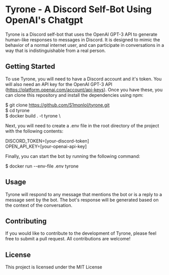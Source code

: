 # Tyrone - A Discord Self-Bot Using OpenAI's Chatgpt 

Tyrone is a Discord self-bot that uses the OpenAI GPT-3 API to generate human-like responses to messages in Discord. It is designed to mimic the behavior of a normal internet user, and can participate in conversations in a way that is indistinguishable from a real person.

## Getting Started

To use Tyrone, you will need to have a Discord account and it's token. You will also need an API key for the OpenAI GPT-3 API (https://platform.openai.com/account/api-keys). Once you have these, you can clone this repository and install the dependencies using npm:

$ git clone https://github.com/S1monlol/tyrone.git \
$ cd tyrone \
$ docker build . -t tyrone \

Next, you will need to create a .env file in the root directory of the project with the following contents:

DISCORD_TOKEN=[your-discord-token] \
OPEN_API_KEY=[your-openai-api-key]

Finally, you can start the bot by running the following command:

$ docker run --env-file .env tyrone 


## Usage

Tyrone will respond to any message that mentions the bot or is a reply to a message sent by the bot. The bot's response will be generated based on the context of the conversation.

## Contributing

If you would like to contribute to the development of Tyrone, please feel free to submit a pull request. All contributions are welcome!

## License

This project is licensed under the MIT License 
